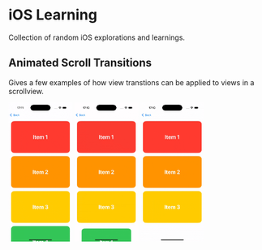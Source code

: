 # iOS Learning

Collection of random iOS explorations and learnings.


## Animated Scroll Transitions

Gives a few examples of how view transtions can be applied to views in a scrollview.

<img src="Visuals/BlurFadeTransition.gif" alt="BlurFadeTransition" style="width: 25%;" />
<img src="Visuals/ScaleScrollTransitionView.gif" alt="ScaleScrollTransitionView" style="width: 25%;" />
<img src="Visuals/ScaleFadeScrollTransitionView.gif" alt="ScaleFadeScrollTransitionView" style="width: 25%;" />

